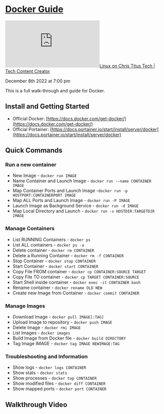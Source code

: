 # [Docker Guide](https://christitus.com/docker-guide/ "See on original website")

[![✇](https://freshrss.commsnet.org/f.php?e35a1391)Linux on Chris Titus Tech | Tech Content Creator](https://freshrss.commsnet.org/i/?get=f_7 "Filter") 

December 8th 2022 at 7:00 pm

This is a full walk-through and guide for Docker.

## Install and Getting Started

-   Official Docker: [https://docs.docker.com/get-docker/](https://docs.docker.com/get-docker/)
-   Official Portainer: [https://docs.portainer.io/start/install/server/docker](https://docs.portainer.io/start/install/server/docker)

## Quick Commands

### Run a new container

-   New Image - `docker run IMAGE`
-   Name Container and Launch Image - `docker run --name CONTAINER IMAGE`
-   Map Container Ports and Launch Image -`docker run -p HOSTPORT:CONTAINERPORT IMAGE`
-   Map ALL Ports and Launch Image - `docker run -P IMAGE`
-   Launch Image as Background Service - `docker run -d IMAGE`
-   Map Local Directory and Launch - `docker run -v HOSTDIR:TARGETDIR IMAGE`

### Manage Containers

-   List RUNNING Containers - `docker ps`
-   List ALL containers - `docker ps -a`
-   Delete container - `docker rm CONTAINER`
-   Delete a Running Container - `docker rm -f CONTAINER`
-   Stop Container - `docker stop CONTAINER`
-   Start Container - `docker start CONTAINER`
-   Copy File FROM container - `docker cp CONTAINER:SOURCE TARGET`
-   Copy File TO container - `docker cp TARGET CONTAINER:SOURCE`
-   Start Shell inside container - `docker exec -it CONTAINER bash`
-   Rename container - `docker rename OLD NEW`
-   Create new Image from Container - `docker commit CONTAINER`

### Manage Images

-   Download Image - `docker pull IMAGE[:TAG]`
-   Upload Image to repository - `docker push IMAGE`
-   Delete Image - `docker rmi IMAGE`
-   List Images - `docker images`
-   Build Image from Docker file - `docker build DIRECTORY`
-   Tag Image IMAGE - `docker tag IMAGE NEWIMAGE:TAG`

### Troubleshooting and Information

-   Show logs - `docker logs CONTAINER`
-   Show stats - `docker stats`
-   Show processes - `docker top CONTAINER`
-   Show modified files - `docker diff CONTAINER`
-   Show mapped ports - `docker port CONTAINER`

## Walkthrough Video